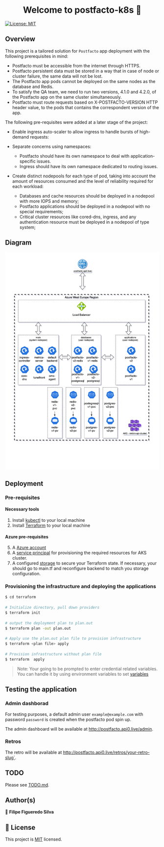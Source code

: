 <h1 align="center">Welcome to postfacto-k8s 👋</h1>
<p>
  <a href="LICENSE.md" target="_blank">
    <img alt="License: MIT" src="https://img.shields.io/badge/License-MIT-blue.svg" />
  </a>
</p>

## Overview

This project is a tailored solution for `Postfacto` app deployment with the following prerequisites in mind:

- Postfacto must be accessible from the internet through HTTPS.
- Postfacto persistent data must be stored in a way that in case of node or cluster failure, the same data will not be lost.
- The Postfacto app pods cannot be deployed on the same nodes as the database and Redis.
- To satisfy the QA team, we need to run two versions, 4.1.0 and 4.2.0, of the Postfacto app on the same cluster simultaneously.
- Postfacto must route requests based on X-POSTFACTO-VERSION HTTP header value, to the pods that contains the correspondent version of the app.

The following pre-requisites were added at a later stage of the project:

- Enable ingress auto-scaler to allow ingress to handle bursts of high-demand requests:
- Separate concerns using namespaces:

  - Postfacto should have its own namespace to deal with application-specific issues.
  - Ingress should have its own namespace dedicated to routing issues.

- Create distinct nodepools for each type of pod, taking into account the amount of resources consumed and the level of reliability required for each workload:
  - Databases and cache resources should be deployed in a nodepool with more IOPS and memory;
  - Postfacto applications should be deployed in a nodepool with no special requirements;
  - Critical cluster resources like cored-dns, ingress, and any authentication resource must be deployed in a nodepool of type system;

## Diagram

![Postfacto Architecture](/postfacto.drawio.png)

## Deployment

### Pre-requisites

#### Necessary tools

1. Install [kubectl](https://kubernetes.io/docs/tasks/tools/install-kubectl/) to your local machine
2. Install [Terraform](https://learn.hashicorp.com/tutorials/terraform/install-cli) to your local machine

#### Azure pre-requisites

5. A [Azure account](https://azure.microsoft.com/en-us/)
6. A [service principal](https://docs.microsoft.com/en-us/azure/aks/kubernetes-service-principal?tabs=azure-cli) for provisioning the required resources for AKS cluster.
7. A configured [storage](https://docs.microsoft.com/en-us/azure/developer/terraform/store-state-in-azure-storage?tabs=azure-cli) to secure your Terraform state. If necessary, your should go to main.tf and reconfigure backend to match you storage configuration.

### Provisioning the infrastructure and deploying the applications

```bash
$ cd terraform

# Initialize directory, pull down providers
$ terraform init

# output the deployment plan to plan.out
$ terraform plan -out plan.out

# Apply use the plan.out plan file to provision infrastructure
$ terraform <plan file> apply

# Provision infrastructure without plan file
$ terraform  apply
```

> Note: Your going to be prompted to enter credential related variables. You can handle it by using environment variables to set [variables](https://www.terraform.io/docs/cli/config/environment-variables.html#tf_var_name)

## Testing the application

### Admin dashborad

For testing purposes, a default admin user `example@example.com` with password `password` is created when the postfacto pod spin up.

The admin dashboard will be available at <http://postfacto.api0.live/admin>.

### Retros

The retro will be available at <http://postfacto.api0.live/retros/your-retro-slug`>.

## TODO

Please see [TODO.md](TODO.md).

## Author(s)

👤 **Filipe Figueredo Silva**

## 📝 License

This project is [MIT](LICENSE.md) licensed.
